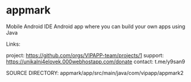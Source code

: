 # appmark
Mobile Android IDE
Android app where you can build your own apps using Java

Links:

project: https://github.com/orgs/VIPAPP-team/projects/1
support: https://unikalni4elovek.000webhostapp.com/donate
contact: t.me/y9san9

SOURCE DIRECTORY: appmark/app/src/main/java/com/vipapp/appmark2 <br>